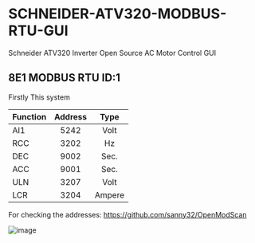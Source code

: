 # SCHNEIDER-ATV320-MODBUS-RTU-GUI
Schneider ATV320 Inverter Open Source AC Motor Control GUI

## 8E1 MODBUS RTU ID:1


Firstly This system





| Function | Address | Type |
|---------|:--------:|:--------:|
| AI1     |5242   | Volt     |
| RCC  | 3202  | Hz  |
| DEC  | 9002  | Sec.  |
| ACC  | 9001  | Sec.  |
| ULN  | 3207  | Volt  |
| LCR | 3204  | Ampere  |




For checking the addresses: https://github.com/sanny32/OpenModScan 



![image](https://github.com/user-attachments/assets/aecc4ff6-186e-47a9-87df-9786e36399dd)



